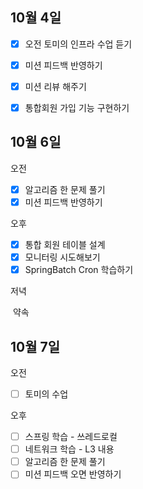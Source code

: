 ## 10월 4일

- [x] 오전 토미의 인프라 수업 듣기
- [x] 미션 피드백 반영하기
- [x] 미션 리뷰 해주기
- [x] 통합회원 가입 기능 구현하기



## 10월 6일

오전

- [x] 알고리즘 한 문제 풀기
- [x] 미션 피드백 반영하기

오후

- [x] 통합 회원 테이블 설계
- [x] 모니터링 시도해보기
- [x] SpringBatch Cron 학습하기

저녁

​	약속

## 10월  7일

오전
- [ ] 토미의  수업

오후
- [ ] 스프링  학습 - 쓰레드로컬
- [ ] 네트워크 학습 - L3 내용
- [ ] 알고리즘 한 문제 풀기
- [ ] 미션 피드백 오면 반영하기